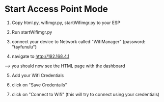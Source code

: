 # Start Access Point Mode

1. Copy html.py, wifimgr.py, startWifimgr.py to your ESP

2. Run startWifimgr.py

3. connect your device to Network called "WifiManager" (password: "tayfunulu")

4. navigate to http://192.168.4.1

--> you should now see the HTML page with the dashboard

5. Add your Wifi Credentials

6. click on "Save Credentails"

7. click on "Connect to Wifi" (this will try to connect using your credentials)
